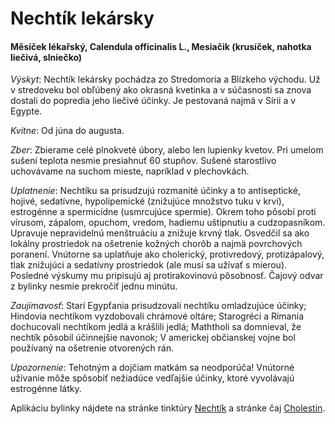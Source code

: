 Nechtík lekársky
================

#### Měsíček lékařský, Calendula officinalis L., Mesiačik (krusíček, nahotka liečivá, slniečko)

*Výskyt*: Nechtík lekársky pochádza zo Stredomoria a Blízkeho východu. Už v
stredoveku bol obľúbený ako okrasná kvetinka a v súčasnosti sa znova dostali do
popredia jeho liečivé účinky. Je pestovaná najmä v Sírii a v Egypte.

*Kvitne*: Od júna do augusta.

*Zber*: Zbierame celé plnokveté úbory, alebo len lupienky kvetov. Pri umelom
sušení teplota nesmie presiahnuť 60 stupňov. Sušené starostlivo uchovávame na
suchom mieste, napríklad v plechovkách.

*Uplatnenie*: Nechtíku sa prisudzujú rozmanité účinky a to antiseptické, hojivé,
sedatívne, hypolipemické (znižujúce množstvo tuku v krvi), estrogénne a
spermicídne (usmrcujúce spermie). Okrem toho pôsobí proti vírusom, zápalom,
opuchom, vredom, hadiemu uštipnutiu a cudzopasníkom. Upravuje nepravidelnú
menštruáciu a znižuje krvný tlak. Osvedčil sa ako lokálny prostriedok na
ošetrenie kožných chorôb a najmä povrchových poranení. Vnútorne sa uplatňuje ako
cholerický, protivredový, protizápalový, tlak znižujúci a sedatívny prostriedok
(ale musí sa užívať s mierou). Posledné výskumy mu pripisujú aj protirakovinovú
pôsobnosť. Čajový odvar z bylinky nesmie prekročiť jednu minútu.

*Zaujímavosť*: Starí Egypťania prisudzovali nechtíku omladzujúce účinky;
Hindovia nechtíkom vyzdobovali chrámové oltáre; Starogréci a Rimania dochucovali
nechtíkom jedlá a krášlili jedlá; Maththoli sa domnieval, že nechtík pôsobil
účinnejšie navonok; V americkej občianskej vojne bol používaný na ošetrenie
otvorených rán.

*Upozornenie*: Tehotným a dojčiam matkám sa neodporúča! Vnútorné užívanie môže
spôsobiť nežiadúce vedľajšie účinky, ktoré vyvolávajú estrogénne látky.

Aplikáciu bylinky nájdete na stránke tinktúry
[Nechtík](/tinktury-jednobylinkove/nechtik) a stránke čaj
[Cholestin](/caje/cholestin-zlcnikovy).

